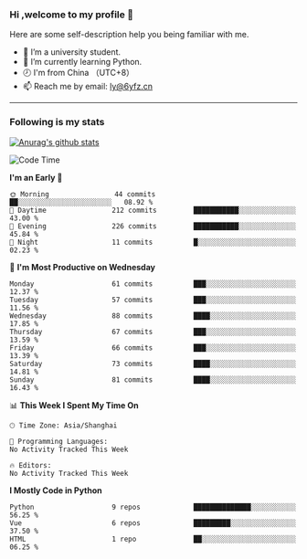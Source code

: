 ### Hi ,welcome to my profile 👋
Here are some self-description help you being familiar with me.
<!--
**liuyunfz/liuyunfz** is a ✨ _special_ ✨ repository because its `README.md` (this file) appears on your GitHub profile.
- 👯 I’m looking to collaborate on ...
- 🤔 I’m looking for help with ...
Here are some ideas to get you started:
-->
- 🏫 I’m a university student.
- 💪 I’m currently learning Python.
- 🕗 I'm from China （UTC+8）
- 📫 Reach me by email: [ly@6yfz.cn](mailto:ly@6yfz.cn)
  
---
### Following is my stats
  
[![Anurag's github stats](https://github-readme-stats.vercel.app/api?username=liuyunfz)](https://github.com/anuraghazra/github-readme-stats)
  
<!--START_SECTION:waka-->
![Code Time](http://img.shields.io/badge/Code%20Time-375%20hrs%2048%20mins-blue)

**I'm an Early 🐤** 

```text
🌞 Morning                44 commits          ██░░░░░░░░░░░░░░░░░░░░░░░   08.92 % 
🌆 Daytime                212 commits         ███████████░░░░░░░░░░░░░░   43.00 % 
🌃 Evening                226 commits         ███████████░░░░░░░░░░░░░░   45.84 % 
🌙 Night                  11 commits          █░░░░░░░░░░░░░░░░░░░░░░░░   02.23 % 
```
📅 **I'm Most Productive on Wednesday** 

```text
Monday                   61 commits          ███░░░░░░░░░░░░░░░░░░░░░░   12.37 % 
Tuesday                  57 commits          ███░░░░░░░░░░░░░░░░░░░░░░   11.56 % 
Wednesday                88 commits          ████░░░░░░░░░░░░░░░░░░░░░   17.85 % 
Thursday                 67 commits          ███░░░░░░░░░░░░░░░░░░░░░░   13.59 % 
Friday                   66 commits          ███░░░░░░░░░░░░░░░░░░░░░░   13.39 % 
Saturday                 73 commits          ████░░░░░░░░░░░░░░░░░░░░░   14.81 % 
Sunday                   81 commits          ████░░░░░░░░░░░░░░░░░░░░░   16.43 % 
```


📊 **This Week I Spent My Time On** 

```text
🕑︎ Time Zone: Asia/Shanghai

💬 Programming Languages: 
No Activity Tracked This Week

🔥 Editors: 
No Activity Tracked This Week
```

**I Mostly Code in Python** 

```text
Python                   9 repos             ██████████████░░░░░░░░░░░   56.25 % 
Vue                      6 repos             █████████░░░░░░░░░░░░░░░░   37.50 % 
HTML                     1 repo              ██░░░░░░░░░░░░░░░░░░░░░░░   06.25 % 
```




<!--END_SECTION:waka-->
